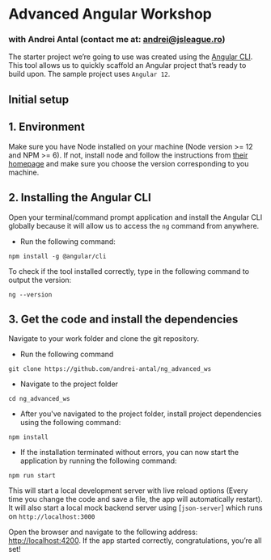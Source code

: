 # Advanced Angular Workshop

### with Andrei Antal (contact me at: [andrei@jsleague.ro](mailto:andrei@jsleague.ro))

The starter project we’re going to use was created using the [Angular CLI](https://cli.angular.io/). This tool allows us to quickly scaffold an Angular project that’s ready to build upon. The sample project uses `Angular 12`.

## Initial setup

## 1. Environment

Make sure you have Node installed on your machine (Node version >= 12 and NPM >= 6).
If not, install node and follow the instructions from [their homepage](https://nodejs.org/en/download/) and make sure you choose the version corresponding to you machine.

## 2. Installing the Angular CLI

Open your terminal/command prompt application and install the Angular CLI globally because it will allow us to access the `ng` command from anywhere.

- Run the following command:

```
npm install -g @angular/cli
```

To check if the tool installed correctly, type in the following command to output the version:

```
ng --version
```

## 3. Get the code and install the dependencies

Navigate to your work folder and clone the git repository.

- Run the following command

```
git clone https://github.com/andrei-antal/ng_advanced_ws
```

- Navigate to the project folder

```
cd ng_advanced_ws
```

- After you've navigated to the project folder, install project dependencies using the following command:

```
npm install
```

- If the installation terminated without errors, you can now start the application by running the following command:

```
npm run start
```

This will start a local development server with live reload options (Every time you change the code and save a file, the app will automatically restart). It will also start a local mock backend server using [`json-server`] which runs on `http://localhost:3000`

Open the browser and navigate to the following address: [http://localhost:4200](http://localhost:4200). If the app started correctly, congratulations, you’re all set!
